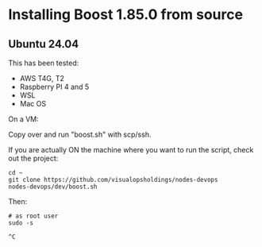 
# Installing Boost 1.85.0 from source

## Ubuntu 24.04 

This has been tested:
- AWS T4G, T2
- Raspberry PI 4 and 5
- WSL
- Mac OS

On a VM:

Copy over and run "boost.sh" with scp/ssh.

If you are actually ON the machine where you want to run the script, check out
the project:

```
cd ~
git clone https://github.com/visualopsholdings/nodes-devops
nodes-devops/dev/boost.sh
```

Then:

```
# as root user
sudo -s

^C
```
